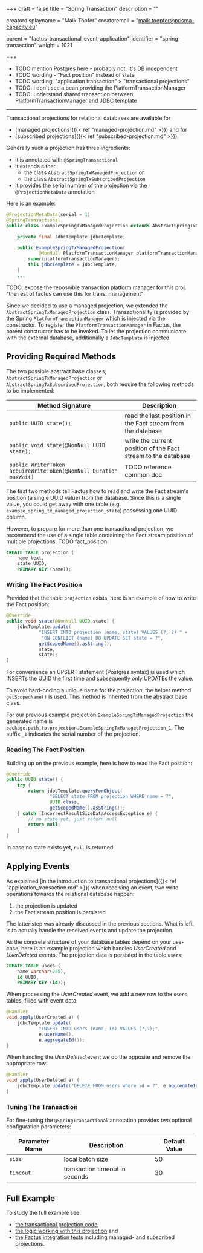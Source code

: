 +++
draft = false
title = "Spring Transaction"
description = ""


creatordisplayname = "Maik Töpfer"
creatoremail = "maik.toepfer@prisma-capacity.eu"


parent = "factus-transactional-event-application"
identifier = "spring-transaction"
weight = 1021

+++

- TODO mention Postgres here - probably not. It's DB independent 
- TODO wording - "Fact position" instead of state
- TODO wording: "application transaction" > "transactional projections"
- TODO: I don't see a bean providing the PlatformTransactionManager 
- TODO: understand shared transaction between PlatformTransactionManager and JDBC template
--------------------

Transactional projections for relational databases are available for 
- [managed projections]({{< ref "managed-projection.md" >}})  and for 
- [subscribed projections]({{< ref "subscribed-projection.md" >}}).

Generally such a projection has three ingredients:
- it is annotated with `@SpringTransactional`
- it extends either 
    - the class `AbstractSpringTxManagedProjection` or 
    - the class `AbstractSpringTxSubscribedProjection`
- it provides the serial number of the projection via the `@ProjectionMetaData` annotation

Here is an example:

```java
@ProjectionMetaData(serial = 1)
@SpringTransactional
public class ExampleSpringTxManagedProjection extends AbstractSpringTxManagedProjection {

    private final JdbcTemplate jdbcTemplate;

    public ExampleSpringTxManagedProjection(
            @NonNull PlatformTransactionManager platformTransactionManager, JdbcTemplate jdbcTemplate) {
        super(platformTransactionManager);
        this.jdbcTemplate = jdbcTemplate;
    }
    ...
```

TODO: expose the reposnible transaction platform manager for this proj.  "the rest of factus can use this for trans. management"

Since we decided to use a managed projection, we extended the `AbstractSpringTxManagedProjection` class.
Transactionality is provided by the Spring [`PlatformTransactionManager`](https://docs.spring.io/spring-framework/docs/current/javadoc-api/org/springframework/transaction/PlatformTransactionManager.html)
which is injected via the constructor. To register the `PlatformTransactionManager` in Factus, the parent constructor has to be invoked. 
To let the projection communicate with the external database, additionally a `JdbcTemplate` is injected.

Providing Required Methods
--------------------------

The two possible abstract base classes, `AbstractSpringTxManagedProjection` or `AbstractSpringTxSubscribedProjection`, 
both require the following methods to be implemented:

|   Method Signature                                 | Description |
|----------------------------------------------------|------------------------------|
|`public UUID state();`               | read the last position in the Fact stream from the database |
|`public void state(@NonNull UUID state);` | write the current position of the Fact stream to the database |
|`public WriterToken acquireWriteToken(@NonNull Duration maxWait)`   | TODO reference common doc |

The first two methods tell Factus how to read and write the Fact stream's position 
(a single UUID value) from the database. Since this is a single value, you could get away with 
one table (e.g. `example_spring_tx_managed_projection_state`) possessing one UUID column.

However, to prepare for more than one transactional projection, we recommend the use of a single table
containing the Fact stream position of multiple projections:
TODO fact_position
```sql
CREATE TABLE projection (
    name text,
    state UUID, 
    PRIMARY KEY (name));
```


### Writing The Fact Position

Provided that the table `projection` exists, here is an example of how to write the Fact position: 

```java
@Override
public void state(@NonNull UUID state) {
    jdbcTemplate.update(
            "INSERT INTO projection (name, state) VALUES (?, ?) " +
             "ON CONFLICT (name) DO UPDATE SET state = ?",
            getScopedName().asString(),
            state,
            state);
}
``` 

For convenience an UPSERT statement (Postgres syntax) is used which INSERTs the UUID the first time 
and subsequently only UPDATEs the value. 

To avoid hard-coding a unique name for the projection, the helper method `getScopedName()` is used.
This method is inherited from the abstract base class.

For our previous example projection `ExampleSpringTxManagedProjection` the generated name is 
`package.path.to.projection.ExampleSpringTxManagedProjection_1`. 
The suffix `_1` indicates the serial number of the projection.      


### Reading The Fact Position

Building up on the previous example, here is how to read the Fact position: 

```java
@Override
public UUID state() {
    try {
        return jdbcTemplate.queryForObject(
                "SELECT state FROM projection WHERE name = ?",
                UUID.class,
                getScopedName().asString());
    } catch (IncorrectResultSizeDataAccessException e) {
        // no state yet, just return null
        return null;
    }
}
``` 

In case no state exists yet, `null` is returned. 


Applying Events
----------------

As explained [in the introduction to transactional projections]({{< ref "application_transaction.md" >}})
when receiving an event, two write operations towards the relational database happen:

1. the projection is updated
2. the Fact stream position is persisted

The latter step was already discussed in the previous sections. 
What is left, is to actually handle the received events and update the projection.

As the concrete structure of your database tables depend on your use-case, here is an example projection which
handles *UserCreated* and *UserDeleted* events. The projection data is persisted in the table `users`:

```sql
CREATE TABLE users (
    name varchar(255), 
    id UUID, 
    PRIMARY KEY (id));
```

When processing the *UserCreated* event, we add a new row to the `users` tables, filled with event data: 

```java
@Handler
void apply(UserCreated e) {
    jdbcTemplate.update(
            "INSERT INTO users (name, id) VALUES (?,?);", 
            e.userName(), 
            e.aggregateId());
}
```

When handling the *UserDeleted* event we do the opposite and remove the appropriate row:

```java
@Handler
void apply(UserDeleted e) {
    jdbcTemplate.update("DELETE FROM users where id = ?", e.aggregateId());
}
``` 


### Tuning The Transaction

For fine-tuning the `@SpringTransactional` annotation provides two optional configuration parameters:

| Parameter Name   |  Description            | Default Value  |
|------------------|-------------------------|----------------|
| `size`           | local batch size        |  50            |
| `timeout`        | transaction timeout in seconds | 30      |


Full Example
------------

To study the full example see
- [the transactional projection code](https://github.com/factcast/factcast/blob/master/factcast-itests/factcast-itests-factus/src/test/java/org/factcast/itests/factus/proj/SpringTxMangedUserNames.java),
- [the logic working with this projection](https://github.com/factcast/factcast/blob/master/factcast-itests/factcast-itests-factus/src/test/java/org/factcast/itests/factus/SpringTxManagedUserNamesITest.java) and    
- [the Factus integration tests](https://github.com/factcast/factcast/blob/master/factcast-itests/factcast-itests-factus/src/test/java/org/factcast/itests/factus/SpringTransactionalITest.java) including managed- and subscribed projections.
